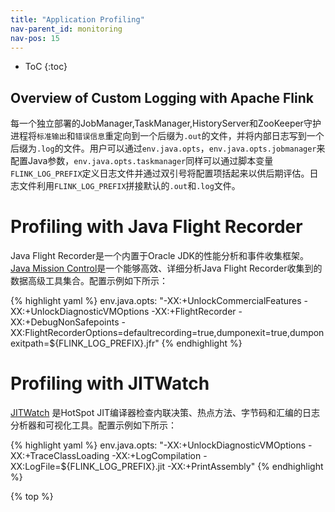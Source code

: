 ```yaml
---
title: "Application Profiling"
nav-parent_id: monitoring
nav-pos: 15
---
```

<!--
Licensed to the Apache Software Foundation (ASF) under one
or more contributor license agreements.  See the NOTICE file
distributed with this work for additional information
regarding copyright ownership.  The ASF licenses this file
to you under the Apache License, Version 2.0 (the
"License"); you may not use this file except in compliance
with the License.  You may obtain a copy of the License at

  http://www.apache.org/licenses/LICENSE-2.0

Unless required by applicable law or agreed to in writing,
software distributed under the License is distributed on an
"AS IS" BASIS, WITHOUT WARRANTIES OR CONDITIONS OF ANY
KIND, either express or implied.  See the License for the
specific language governing permissions and limitations
under the License.
-->

* ToC
{:toc}

## Overview of Custom Logging with Apache Flink
每一个独立部署的JobManager,TaskManager,HistoryServer和ZooKeeper守护进程将`标准输出`和`错误信息`重定向到一个后缀为`.out`的文件，并将内部日志写到一个后缀为`.log`的文件。用户可以通过`env.java.opts`，`env.java.opts.jobmanager`来配置Java参数，`env.java.opts.taskmanager`同样可以通过脚本变量`FLINK_LOG_PREFIX`定义日志文件并通过双引号将配置项括起来以供后期评估。日志文件利用`FLINK_LOG_PREFIX`拼接默认的`.out`和`.log`文件。

# Profiling with Java Flight Recorder

Java Flight Recorder是一个内置于Oracle JDK的性能分析和事件收集框架。[Java Mission Control](http://www.oracle.com/technetwork/java/javaseproducts/mission-control/java-mission-control-1998576.html)是一个能够高效、详细分析Java Flight Recorder收集到的数据高级工具集合。配置示例如下所示：

{% highlight yaml %}
env.java.opts: "-XX:+UnlockCommercialFeatures -XX:+UnlockDiagnosticVMOptions -XX:+FlightRecorder -XX:+DebugNonSafepoints -XX:FlightRecorderOptions=defaultrecording=true,dumponexit=true,dumponexitpath=${FLINK\_LOG\_PREFIX}.jfr"
{% endhighlight %}

# Profiling with JITWatch

[JITWatch](https://github.com/AdoptOpenJDK/jitwatch/wiki) 是HotSpot JIT编译器检查内联决策、热点方法、字节码和汇编的日志分析器和可视化工具。配置示例如下所示：

{% highlight yaml %}
env.java.opts: "-XX:+UnlockDiagnosticVMOptions -XX:+TraceClassLoading -XX:+LogCompilation -XX:LogFile=${FLINK\_LOG\_PREFIX}.jit -XX:+PrintAssembly"
{% endhighlight %}

{% top %}
